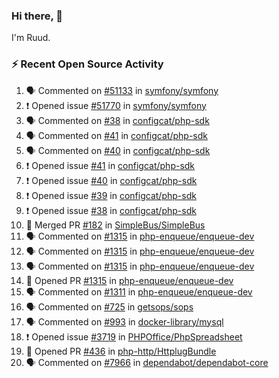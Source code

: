 ### Hi there, 👋

I'm Ruud.
 
### :zap: Recent Open Source Activity

<!--START_SECTION:activity-->
1. 🗣 Commented on [#51133](https://github.com/symfony/symfony/pull/51133#issuecomment-1738701109) in [symfony/symfony](https://github.com/symfony/symfony)
2. ❗ Opened issue [#51770](https://github.com/symfony/symfony/issues/51770) in [symfony/symfony](https://github.com/symfony/symfony)
3. 🗣 Commented on [#38](https://github.com/configcat/php-sdk/issues/38#issuecomment-1733627032) in [configcat/php-sdk](https://github.com/configcat/php-sdk)
4. 🗣 Commented on [#41](https://github.com/configcat/php-sdk/issues/41#issuecomment-1733624783) in [configcat/php-sdk](https://github.com/configcat/php-sdk)
5. 🗣 Commented on [#40](https://github.com/configcat/php-sdk/issues/40#issuecomment-1733623162) in [configcat/php-sdk](https://github.com/configcat/php-sdk)
6. ❗ Opened issue [#41](https://github.com/configcat/php-sdk/issues/41) in [configcat/php-sdk](https://github.com/configcat/php-sdk)
7. ❗ Opened issue [#40](https://github.com/configcat/php-sdk/issues/40) in [configcat/php-sdk](https://github.com/configcat/php-sdk)
8. ❗ Opened issue [#39](https://github.com/configcat/php-sdk/issues/39) in [configcat/php-sdk](https://github.com/configcat/php-sdk)
9. ❗ Opened issue [#38](https://github.com/configcat/php-sdk/issues/38) in [configcat/php-sdk](https://github.com/configcat/php-sdk)
10. 🎉 Merged PR [#182](https://github.com/SimpleBus/SimpleBus/pull/182) in [SimpleBus/SimpleBus](https://github.com/SimpleBus/SimpleBus)
11. 🗣 Commented on [#1315](https://github.com/php-enqueue/enqueue-dev/pull/1315#issuecomment-1719023385) in [php-enqueue/enqueue-dev](https://github.com/php-enqueue/enqueue-dev)
12. 🗣 Commented on [#1315](https://github.com/php-enqueue/enqueue-dev/pull/1315#issuecomment-1715120608) in [php-enqueue/enqueue-dev](https://github.com/php-enqueue/enqueue-dev)
13. 🗣 Commented on [#1315](https://github.com/php-enqueue/enqueue-dev/pull/1315#issuecomment-1713908467) in [php-enqueue/enqueue-dev](https://github.com/php-enqueue/enqueue-dev)
14. 💪 Opened PR [#1315](https://github.com/php-enqueue/enqueue-dev/pull/1315) in [php-enqueue/enqueue-dev](https://github.com/php-enqueue/enqueue-dev)
15. 🗣 Commented on [#1311](https://github.com/php-enqueue/enqueue-dev/pull/1311#issuecomment-1713692907) in [php-enqueue/enqueue-dev](https://github.com/php-enqueue/enqueue-dev)
16. 🗣 Commented on [#725](https://github.com/getsops/sops/issues/725#issuecomment-1711664272) in [getsops/sops](https://github.com/getsops/sops)
17. 🗣 Commented on [#993](https://github.com/docker-library/mysql/issues/993#issuecomment-1711419949) in [docker-library/mysql](https://github.com/docker-library/mysql)
18. ❗ Opened issue [#3719](https://github.com/PHPOffice/PhpSpreadsheet/issues/3719) in [PHPOffice/PhpSpreadsheet](https://github.com/PHPOffice/PhpSpreadsheet)
19. 💪 Opened PR [#436](https://github.com/php-http/HttplugBundle/pull/436) in [php-http/HttplugBundle](https://github.com/php-http/HttplugBundle)
20. 🗣 Commented on [#7966](https://github.com/dependabot/dependabot-core/issues/7966#issuecomment-1707767080) in [dependabot/dependabot-core](https://github.com/dependabot/dependabot-core)
<!--END_SECTION:activity-->
